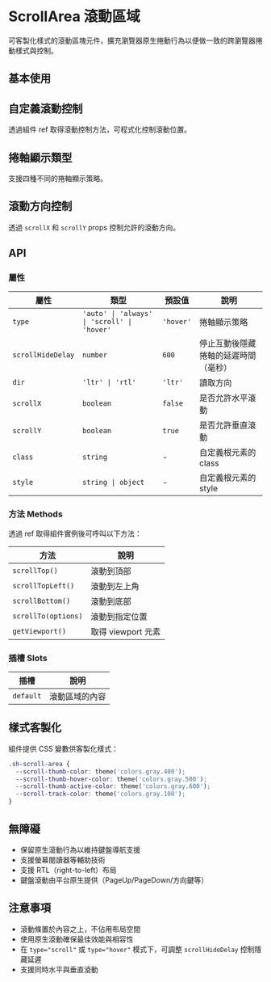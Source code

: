# ScrollArea 滾動區域

可客製化樣式的滾動區塊元件，擴充瀏覽器原生捲動行為以便做一致的跨瀏覽器捲動樣式與控制。

## 基本使用

<Demo>
  <Basic />
  <template #code>

```vue
<template>
  <div class="space-y-6">
    <div class="space-y-2">
      <h3 class="text-lg font-semibold">基本使用</h3>
      <p class="text-sm text-gray-600 dark:text-gray-400">
        基本的滾動區域，包含垂直和水平滾動
      </p>
    </div>

    <div class="border border-gray-200 dark:border-gray-700 rounded-lg p-4">
      <ScrollArea
        class="h-48 w-full border border-gray-300 dark:border-gray-600 rounded"
      >
        <div class="p-4 w-[600px]">
          <h4 class="mb-4 text-sm font-medium leading-none">標籤</h4>
          <div v-for="tag in tags" :key="tag" class="text-sm mb-2 last:mb-0">
            {{ tag }}
          </div>
        </div>
      </ScrollArea>
    </div>
  </div>
</template>

<script setup lang="ts">
import { ScrollArea } from '../index'

const tags = Array.from({ length: 50 }, (_, i) => `v1.2.0-beta.${i + 1}`)
</script>
```

  </template>
</Demo>

## 自定義滾動控制

透過組件 ref 取得滾動控制方法，可程式化控制滾動位置。

<Demo>
  <CustomScroll />
  <template #code>

```vue
<template>
  <div class="space-y-6">
    <div class="space-y-2">
      <h3 class="text-lg font-semibold">自定義滾動控制</h3>
      <p class="text-sm text-gray-600 dark:text-gray-400">
        透過組件方法控制滾動位置，支援滾動到頂部、底部等功能
      </p>
    </div>

    <div class="space-y-4">
      <!-- 控制按鈕 -->
      <div class="flex flex-wrap gap-2">
        <button
          @click="scrollToTop"
          class="px-3 py-1.5 text-sm bg-blue-500 text-white rounded hover:bg-blue-600 transition-colors"
        >
          滾動到頂部
        </button>
        <button
          @click="scrollToBottom"
          class="px-3 py-1.5 text-sm bg-blue-500 text-white rounded hover:bg-blue-600 transition-colors"
        >
          滾動到底部
        </button>
        <button
          @click="scrollToMiddle"
          class="px-3 py-1.5 text-sm bg-blue-500 text-white rounded hover:bg-blue-600 transition-colors"
        >
          滾動到中間
        </button>
      </div>

      <!-- 滾動區域 -->
      <div class="border border-gray-200 dark:border-gray-700 rounded-lg p-4">
        <ScrollArea
          ref="scrollArea"
          class="h-64 w-full border border-gray-300 dark:border-gray-600 rounded"
          type="scroll"
        >
          <div class="p-4 w-[800px] h-[600px] relative">
            <!-- 內容區塊 -->
            <div class="relative z-10 space-y-4">
              <div class="p-4 bg-blue-100 dark:bg-blue-900/30 rounded-lg">
                <h4 class="font-semibold mb-2">頂部區域</h4>
                <p class="text-sm text-gray-600 dark:text-gray-400">
                  這是滾動區域的頂部內容
                </p>
              </div>

              <div
                v-for="item in items"
                :key="item.id"
                class="p-4 bg-white dark:bg-gray-800 border border-gray-200 dark:border-gray-700 rounded-lg shadow-sm"
              >
                <h5 class="font-medium mb-1">{{ item.title }}</h5>
                <p class="text-sm text-gray-600 dark:text-gray-400">
                  {{ item.description }}
                </p>
              </div>
            </div>
          </div>
        </ScrollArea>
      </div>
    </div>
  </div>
</template>

<script setup lang="ts">
import { ref } from 'vue'
import { ScrollArea } from '../index'

const scrollArea = ref()
const items = Array.from({ length: 15 }, (_, i) => ({
  id: i + 1,
  title: `項目 ${i + 1}`,
  description: `項目 ${i + 1} 的描述內容`,
}))

const scrollToTop = () => scrollArea.value?.scrollTop()
const scrollToBottom = () => scrollArea.value?.scrollBottom()
const scrollToMiddle = () => {
  const viewport = scrollArea.value?.getViewport()
  if (viewport) {
    const maxScrollTop = viewport.scrollHeight - viewport.clientHeight
    scrollArea.value?.scrollTo({
      top: maxScrollTop / 2,
      behavior: 'smooth',
    })
  }
}
</script>
```

  </template>
</Demo>

## 捲軸顯示類型

支援四種不同的捲軸顯示策略。

<Demo>
  <Types />
  <template #code>

```vue
<template>
  <div class="space-y-6">
    <div class="grid grid-cols-1 md:grid-cols-2 gap-6">
      <!-- Auto 類型 -->
      <div class="space-y-3">
        <div>
          <h4 class="font-medium">Auto（預設）</h4>
          <p class="text-xs text-gray-500">內容溢出時顯示捲軸</p>
        </div>
        <ScrollArea
          type="auto"
          class="h-32 w-full border border-gray-300 dark:border-gray-600 rounded"
        >
          <div class="p-3 space-y-2">
            <div v-for="i in 10" :key="`auto-${i}`" class="text-sm">
              Auto 類型項目 {{ i }}
            </div>
          </div>
        </ScrollArea>
      </div>

      <!-- Always 類型 -->
      <div class="space-y-3">
        <div>
          <h4 class="font-medium">Always</h4>
          <p class="text-xs text-gray-500">總是顯示捲軸</p>
        </div>
        <ScrollArea
          type="always"
          class="h-32 w-full border border-gray-300 dark:border-gray-600 rounded"
        >
          <div class="p-3 space-y-2">
            <div v-for="i in 8" :key="`always-${i}`" class="text-sm">
              Always 類型項目 {{ i }}
            </div>
          </div>
        </ScrollArea>
      </div>

      <!-- Scroll 類型 -->
      <div class="space-y-3">
        <div>
          <h4 class="font-medium">Scroll</h4>
          <p class="text-xs text-gray-500">滾動時顯示捲軸</p>
        </div>
        <ScrollArea
          type="scroll"
          class="h-32 w-full border border-gray-300 dark:border-gray-600 rounded"
        >
          <div class="p-3 space-y-2">
            <div v-for="i in 12" :key="`scroll-${i}`" class="text-sm">
              Scroll 類型項目 {{ i }}
            </div>
          </div>
        </ScrollArea>
      </div>

      <!-- Hover 類型 -->
      <div class="space-y-3">
        <div>
          <h4 class="font-medium">Hover</h4>
          <p class="text-xs text-gray-500">hover 或滾動時顯示捲軸</p>
        </div>
        <ScrollArea
          type="hover"
          class="h-32 w-full border border-gray-300 dark:border-gray-600 rounded"
        >
          <div class="p-3 space-y-2">
            <div v-for="i in 12" :key="`hover-${i}`" class="text-sm">
              Hover 類型項目 {{ i }}
            </div>
          </div>
        </ScrollArea>
      </div>
    </div>
  </div>
</template>

<script setup lang="ts">
import { ScrollArea } from '../index'
</script>
```

  </template>
</Demo>

## 滾動方向控制

透過 `scrollX` 和 `scrollY` props 控制允許的滾動方向。

<Demo>
  <Direction />
  <template #code>

```vue
<template>
  <div class="space-y-6">
    <div class="grid grid-cols-1 md:grid-cols-2 gap-6">
      <!-- 僅垂直滾動 -->
      <div class="space-y-3">
        <div>
          <h4 class="font-medium">僅垂直滾動</h4>
          <p class="text-xs text-gray-500">
            scrollY=true, scrollX=false（預設）
          </p>
        </div>
        <ScrollArea
          :scroll-y="true"
          :scroll-x="false"
          class="h-32 w-full border rounded"
        >
          <div class="p-3 w-[400px]">
            <div class="space-y-2">
              <div v-for="i in 12" :key="`vertical-${i}`" class="text-sm">
                垂直滾動項目 {{ i }} - 長文字內容
              </div>
            </div>
          </div>
        </ScrollArea>
      </div>

      <!-- 僅水平滾動 -->
      <div class="space-y-3">
        <div>
          <h4 class="font-medium">僅水平滾動</h4>
          <p class="text-xs text-gray-500">scrollY=false, scrollX=true</p>
        </div>
        <ScrollArea
          :scroll-y="false"
          :scroll-x="true"
          class="h-32 w-full border rounded"
        >
          <div class="p-3 w-[600px] h-20 flex items-center">
            <div class="flex gap-4 whitespace-nowrap">
              <div
                v-for="i in 20"
                :key="`horizontal-${i}`"
                class="text-sm bg-gray-100 px-3 py-1 rounded"
              >
                水平項目 {{ i }}
              </div>
            </div>
          </div>
        </ScrollArea>
      </div>

      <!-- 雙向滾動 -->
      <div class="space-y-3">
        <div>
          <h4 class="font-medium">雙向滾動</h4>
          <p class="text-xs text-gray-500">scrollY=true, scrollX=true</p>
        </div>
        <ScrollArea
          :scroll-y="true"
          :scroll-x="true"
          class="h-32 w-full border rounded"
        >
          <div class="p-3 w-[500px]">
            <div class="space-y-2">
              <div v-for="i in 10" :key="`both-${i}`" class="text-sm">
                雙向滾動項目 {{ i }}: 長文字內容會觸發水平和垂直滾動
              </div>
            </div>
          </div>
        </ScrollArea>
      </div>
    </div>
  </div>
</template>

<script setup lang="ts">
import { ScrollArea } from '../index'
</script>
```

  </template>
</Demo>

## API

### 屬性

| 屬性              | 類型                                        | 預設值    | 說明                                 |
| ----------------- | ------------------------------------------- | --------- | ------------------------------------ |
| `type`            | `'auto' \| 'always' \| 'scroll' \| 'hover'` | `'hover'` | 捲軸顯示策略                         |
| `scrollHideDelay` | `number`                                    | `600`     | 停止互動後隱藏捲軸的延遲時間（毫秒） |
| `dir`             | `'ltr' \| 'rtl'`                            | `'ltr'`   | 讀取方向                             |
| `scrollX`         | `boolean`                                   | `false`   | 是否允許水平滾動                     |
| `scrollY`         | `boolean`                                   | `true`    | 是否允許垂直滾動                     |
| `class`           | `string`                                    | -         | 自定義根元素的 class                 |
| `style`           | `string \| object`                          | -         | 自定義根元素的 style                 |

### 方法 Methods

透過 ref 取得組件實例後可呼叫以下方法：

| 方法                | 說明               |
| ------------------- | ------------------ |
| `scrollTop()`       | 滾動到頂部         |
| `scrollTopLeft()`   | 滾動到左上角       |
| `scrollBottom()`    | 滾動到底部         |
| `scrollTo(options)` | 滾動到指定位置     |
| `getViewport()`     | 取得 viewport 元素 |

### 插槽 Slots

| 插槽      | 說明           |
| --------- | -------------- |
| `default` | 滾動區域的內容 |

## 樣式客製化

組件提供 CSS 變數供客製化樣式：

```css
.sh-scroll-area {
  --scroll-thumb-color: theme('colors.gray.400');
  --scroll-thumb-hover-color: theme('colors.gray.500');
  --scroll-thumb-active-color: theme('colors.gray.600');
  --scroll-track-color: theme('colors.gray.100');
}
```

## 無障礙

- 保留原生滾動行為以維持鍵盤導航支援
- 支援螢幕閱讀器等輔助技術
- 支援 RTL（right-to-left）布局
- 鍵盤滾動由平台原生提供（PageUp/PageDown/方向鍵等）

## 注意事項

- 滾動條置於內容之上，不佔用布局空間
- 使用原生滾動確保最佳效能與相容性
- 在 `type="scroll"` 或 `type="hover"` 模式下，可調整 `scrollHideDelay` 控制隱藏延遲
- 支援同時水平與垂直滾動

<script setup>
import { SHConfigProvider } from '@/index'
import Basic from '@/components/ScrollArea/demos/Basic.vue'
import CustomScroll from '@/components/ScrollArea/demos/CustomScroll.vue'
import Types from '@/components/ScrollArea/demos/Types.vue'
import Direction from '@/components/ScrollArea/demos/Direction.vue'
</script>
